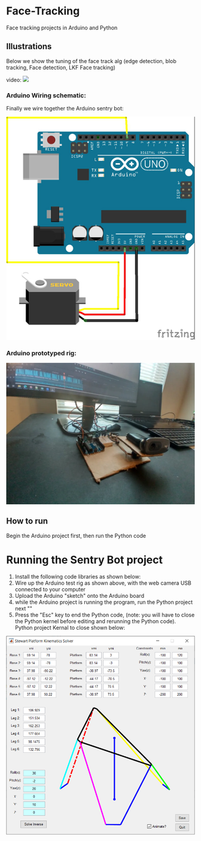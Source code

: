 # Face-Tracking
Face tracking projects in Arduino and Python

## Illustrations

Below we show the tuning of the face track alg (edge detection, blob tracking, Face detection,  LKF Face tracking)

video:
<img src="https://github.com/Tac321/Face-Tracking/blob/main/Images/github%20Face%20Track.gif" width="700" />

### Arduino Wiring schematic:

Finally we wire together the Arduino sentry bot:

<img src="https://github.com/Tac321/Face-Tracking/blob/main/Images/fritzing%20Arduino%20schematic.png" width="700" />

### Arduino prototyped rig:

<img src="https://github.com/Tac321/Face-Tracking/blob/main/Images/Robot%20Sentry%20Rig%20photo.png" width="700" />

## How to run
Begin the Arduino project first, then run the Python code

# Running the Sentry Bot project
1) Install the following code libraries as shown below:
2) Wire up the Arduino test rig as shown above, with the web camera USB connected to your computer
3) Upload the Arduino "sketch" onto the Arduino board
4) while the Arduino project is running the program, run the Python project next ""
5) Press the "Esc" key to end the Python code, (note: you will have to close the Python kernel before editing and rerunning the Python code).  Python project Kernal to close shown below:

<img src="https://github.com/Tac321/Stewart-Platform/blob/master/Images/Stewart_MATLAB.png" width="700" />
